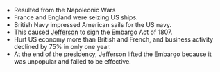 - Resulted from the Napoleonic Wars
- France and England were seizing US ships. 
- British Navy impressed American sails for the US navy. 
- This caused [Jefferson](Thomas%20Jefferson.md) to sign the Embargo Act of 1807.
- Hurt US economy more than British and French, and business activity declined by 75% in only one year.
- At the end of the presidency, Jefferson lifted the Embargo because it was unpopular and failed to be effective.